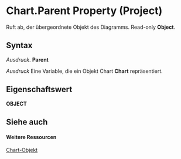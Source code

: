 
# Chart.Parent Property (Project)
Ruft ab, der übergeordnete Objekt des Diagramms. Read-only  **Object**.

## Syntax

 _Ausdruck_. **Parent**

 _Ausdruck_ Eine Variable, die ein Objekt Chart **Chart** repräsentiert.


## Eigenschaftswert

 **OBJECT**


## Siehe auch


#### Weitere Ressourcen


[Chart-Objekt](810d4ec1-69d2-c432-b9da-57042b783b85.md)